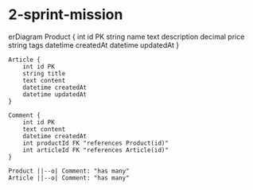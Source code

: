 # 2-sprint-mission

erDiagram
Product {
int id PK
string name
text description
decimal price
string tags
datetime createdAt
datetime updatedAt
}

    Article {
        int id PK
        string title
        text content
        datetime createdAt
        datetime updatedAt
    }

    Comment {
        int id PK
        text content
        datetime createdAt
        int productId FK "references Product(id)"
        int articleId FK "references Article(id)"
    }

    Product ||--o| Comment: "has many"
    Article ||--o| Comment: "has many"
